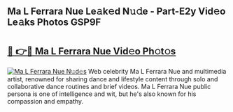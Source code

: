 ## Ma L Ferrara Nue Le𝚊k𝚎d N𝚞𝚍e - Part-E2y Vid𝚎o Le𝚊ks Photos GSP9F

# <h2><a href="http://fbag1h.evod.top/?m=Ma+L+Ferrara+Nue">🔗 👉🔴 Ma L Ferrara Nue Vid𝚎o Ph𝚘t𝚘s</a></h2>

[![Ma L Ferrara Nue N𝚞d𝚎s](https://i.imgur.com/8V9OHl7.gif)](http://fbag1h.evod.top/?m=Ma+L+Ferrara+Nue)
Web celebrity Ma L Ferrara Nue and multimedia artist, renowned for sharing dance and lifestyle content through solo and collaborative dance routines and brief videos. Ma L Ferrara Nue public persona is one of intelligence and wit, but he's also known for his compassion and empathy. 
